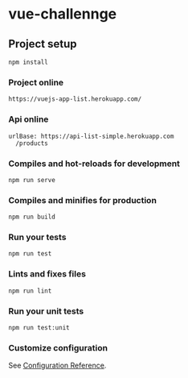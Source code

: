 # vue-challennge



## Project setup
```
npm install
```

### Project online
```
https://vuejs-app-list.herokuapp.com/
```
### Api online
```
urlBase: https://api-list-simple.herokuapp.com
  /products
```

### Compiles and hot-reloads for development
```
npm run serve
```

### Compiles and minifies for production
```
npm run build
```

### Run your tests
```
npm run test
```

### Lints and fixes files
```
npm run lint
```

### Run your unit tests
```
npm run test:unit
```

### Customize configuration
See [Configuration Reference](https://cli.vuejs.org/config/).
